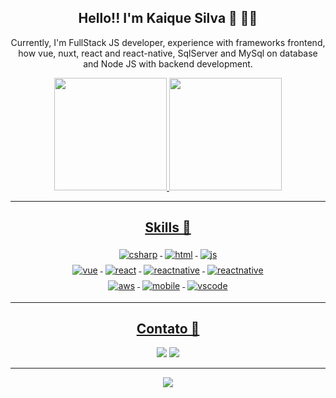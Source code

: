 <div align="center">
  <h2>Hello!! I'm Kaique Silva 👋 👨‍💻</h2>
  <p>Currently, I'm FullStack JS developer, experience with frameworks frontend, how vue, nuxt, react and react-native, SqlServer and MySql on database and Node JS with backend development.</p>
</div> 
  
<div align="center">
  <a href="https://github.com/DevKaiqueSilva">
  <img height="180em" src="https://github-readme-stats.vercel.app/api?username=DevKaiqueSilva&show_icons=true&theme=nord&include_all_commits=true&count_private=true"/>
  <img height="180em" src="https://github-readme-stats.vercel.app/api/top-langs/?username=DevKaiqueSilva&layout=compact&langs_count=7&theme=nord"/>
</div>
<hr/>
  
<h2 align="center"> Skills 🔨 </h2>

<p align="center">

<img src="https://github.com/Quadrified/Quadrified/blob/master/assets/svg/dev/languages/csharp.svg" alt="csharp" style="vertical-align:top; margin:4px">  
<img src="https://github.com/Quadrified/Quadrified/blob/master/assets/svg/dev/languages/html.svg" alt="html" style="vertical-align:top; margin:4px">
<img src="https://github.com/Quadrified/Quadrified/blob/master/assets/svg/dev/languages/js.svg" alt="js" style="vertical-align:top; margin:4px">
<br/>
<img src="https://github.com/Quadrified/Quadrified/blob/master/assets/svg/dev/frameworks/vue.svg" alt="vue" style="vertical-align:top; margin:4px">
<img src="https://github.com/Quadrified/Quadrified/blob/master/assets/svg/dev/frameworks/react.svg" alt="react" style="vertical-align:top; margin:4px">
<img src="https://github.com/Quadrified/Quadrified/blob/master/assets/svg/dev/frameworks/%20reactnative.svg" alt="reactnative" style="vertical-align:top; margin:4px">
<img src="https://github.com/Quadrified/Quadrified/blob/master/assets/svg/dev/frameworks/node.svg" alt="reactnative" style="vertical-align:top; margin:4px">
<br/> 
<img src="https://github.com/Quadrified/Quadrified/blob/master/assets/svg/dev/services/aws.svg" alt="aws" style="vertical-align:top; margin:4px">
<img src="https://github.com/Quadrified/Quadrified/blob/master/assets/svg/dev/misc/mobile.svg" alt="mobile" style="vertical-align:top; margin:4px">
<img src="https://github.com/Quadrified/Quadrified/blob/master/assets/svg/dev/tools/visualstudio_code.svg" alt="vscode" style="vertical-align:top; margin:4px">

</p> 
<hr/>
  
<h2 align="center"> Contato 📲</h2>
  
<div align="center"> 
  <a href = "mailto:kaiquesouzasilva11@gmail.com"><img src="https://img.shields.io/badge/-Gmail-%23333?style=for-the-badge&logo=gmail&logoColor=white" target="_blank"></a>
  <a href="https://www.linkedin.com/in/kaiquessouza" target="_blank"><img src="https://img.shields.io/badge/-LinkedIn-%230077B5?style=for-the-badge&logo=linkedin&logoColor=white"   target="_blank"></a>  
</div>
<hr/>
<div align="center">
  <a href="https://github.com/GlauciaLS"><img src="https://komarev.com/ghpvc/?username=DevKaiqueSilva"/></a>  
</div>
